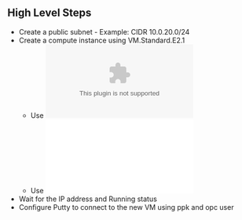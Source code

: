 ## High Level Steps
* Create a public subnet - Example: CIDR 10.0.20.0/24
* Create a compute instance using VM.Standard.E2.1
  * Use ![mykey.pub](../raw/master/OCI/mykeys.zip)
  * Use ![cloud-init.txt](../raw/master/cloud-init.txt)
* Wait for the IP address and Running status
* Configure Putty to connect to the new VM using ppk and opc user
